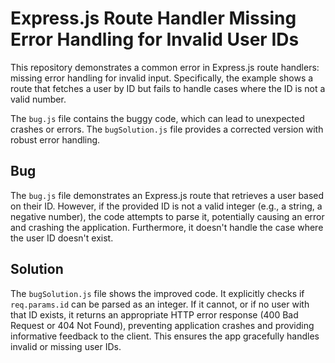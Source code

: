 # Express.js Route Handler Missing Error Handling for Invalid User IDs

This repository demonstrates a common error in Express.js route handlers: missing error handling for invalid input.  Specifically, the example shows a route that fetches a user by ID but fails to handle cases where the ID is not a valid number.

The `bug.js` file contains the buggy code, which can lead to unexpected crashes or errors. The `bugSolution.js` file provides a corrected version with robust error handling. 

## Bug

The `bug.js` file demonstrates an Express.js route that retrieves a user based on their ID. However, if the provided ID is not a valid integer (e.g., a string, a negative number), the code attempts to parse it, potentially causing an error and crashing the application.  Furthermore, it doesn't handle the case where the user ID doesn't exist.

## Solution

The `bugSolution.js` file shows the improved code. It explicitly checks if `req.params.id` can be parsed as an integer. If it cannot, or if no user with that ID exists, it returns an appropriate HTTP error response (400 Bad Request or 404 Not Found), preventing application crashes and providing informative feedback to the client.  This ensures the app gracefully handles invalid or missing user IDs.